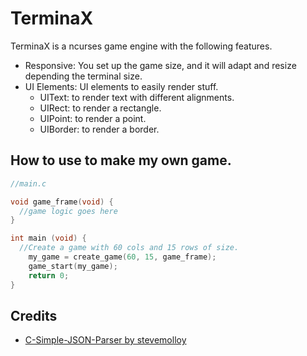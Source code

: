 # TerminaX

TerminaX is a ncurses game engine with the following features.

* Responsive: You set up the game size, and it will adapt and resize depending the terminal size.
* UI Elements: UI elements to easily render stuff.
  - UIText: to render text with different alignments.
  - UIRect: to render a rectangle.
  - UIPoint: to render a point.
  - UIBorder: to render a border.

## How to use to make my own game.

```c
//main.c

void game_frame(void) {
  //game logic goes here
}

int main (void) {
  //Create a game with 60 cols and 15 rows of size.
	my_game = create_game(60, 15, game_frame);
	game_start(my_game);
	return 0;
}
```

## Credits

* [C-Simple-JSON-Parser by stevemolloy](https://github.com/forkachild/C-Simple-JSON-Parse)
